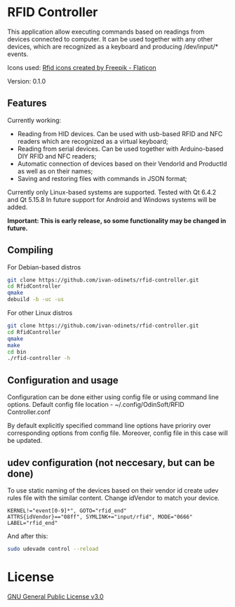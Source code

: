 # RFID Controller

This application allow executing commands based on readings from devices connected to computer. It can be used together with any other devices, which are recognized as a keyboard and producing /dev/input/* events.

Icons used: [Rfid icons created by Freepik - Flaticon](https://www.flaticon.com/free-icons/rfid)

Version: 0.1.0

## Features

Currently working:
- Reading from HID devices. Can be used with usb-based RFID and NFC readers which are recognized as a virtual keyboard;
- Reading from serial devices. Can be used together with Arduino-based DIY RFID and NFC readers;
- Automatic connection of devices based on their VendorId and ProductId as well as on their names;
- Saving and restoring files with commands in JSON format;

Currently only Linux-based systems are supported. Tested with Qt 6.4.2 and Qt 5.15.8
In future support for Android and Windows systems will be added.

**Important: This is early release, so some functionality may be changed in future.**

## Compiling

For Debian-based distros
```bash
git clone https://github.com/ivan-odinets/rfid-controller.git
cd RfidController
qmake
debuild -b -uc -us
```

For other Linux distros
```bash
git clone https://github.com/ivan-odinets/rfid-controller.git
cd RfidController
qmake
make
cd bin
./rfid-controller -h
```

## Configuration and usage

Configuration can be done either using config file or using command line options. Default config file location - ~/.config/OdinSoft/RFID Controller.conf

By default explicitly specified command line options have prioriry over corresponding options from config file. Moreover, config file in this case will be updated.

## udev configuration (not neccesary, but can be done)

To use static naming of the devices based on their vendor id create udev rules file with the similar content. Change idVendor to match your device.

```
KERNEL!="event[0-9]*", GOTO="rfid_end"
ATTRS{idVendor}=="08ff", SYMLINK+="input/rfid", MODE="0666"
LABEL="rfid_end"
```

And after this:
```bash
sudo udevadm control --reload
```

# License
[GNU General Public License v3.0](https://choosealicense.com/licenses/gpl-3.0/)

